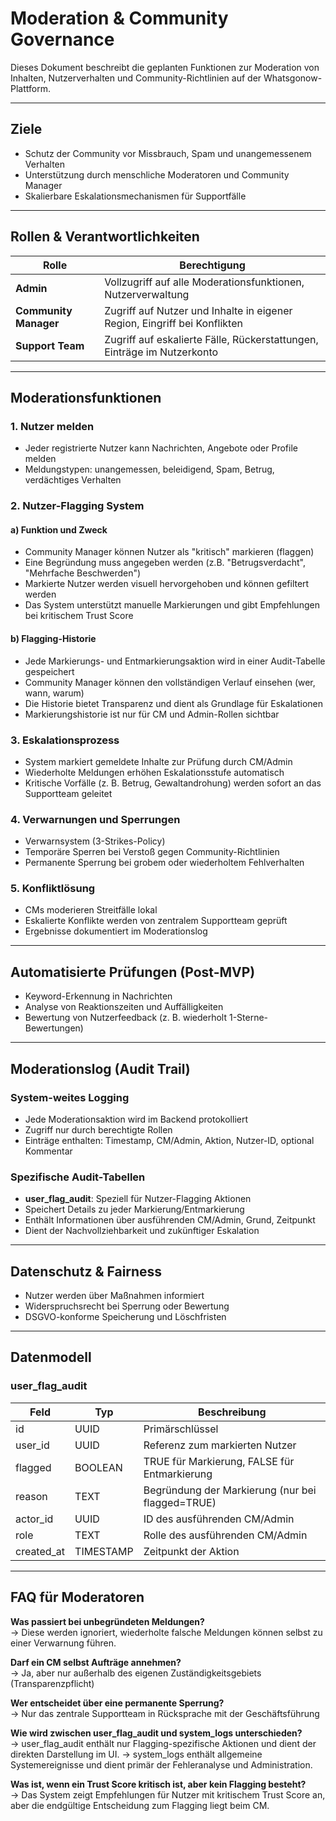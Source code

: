 
# Moderation & Community Governance

Dieses Dokument beschreibt die geplanten Funktionen zur Moderation von Inhalten, Nutzerverhalten und Community-Richtlinien auf der Whatsgonow-Plattform.

---

## Ziele

- Schutz der Community vor Missbrauch, Spam und unangemessenem Verhalten
- Unterstützung durch menschliche Moderatoren und Community Manager
- Skalierbare Eskalationsmechanismen für Supportfälle

---

## Rollen & Verantwortlichkeiten

| Rolle              | Berechtigung                                                                 |
|--------------------|------------------------------------------------------------------------------|
| **Admin**          | Vollzugriff auf alle Moderationsfunktionen, Nutzerverwaltung                 |
| **Community Manager** | Zugriff auf Nutzer und Inhalte in eigener Region, Eingriff bei Konflikten     |
| **Support Team**   | Zugriff auf eskalierte Fälle, Rückerstattungen, Einträge im Nutzerkonto      |

---

## Moderationsfunktionen

### 1. Nutzer melden

- Jeder registrierte Nutzer kann Nachrichten, Angebote oder Profile melden
- Meldungstypen: unangemessen, beleidigend, Spam, Betrug, verdächtiges Verhalten

### 2. Nutzer-Flagging System

#### a) Funktion und Zweck
- Community Manager können Nutzer als "kritisch" markieren (flaggen)
- Eine Begründung muss angegeben werden (z.B. "Betrugsverdacht", "Mehrfache Beschwerden")
- Markierte Nutzer werden visuell hervorgehoben und können gefiltert werden
- Das System unterstützt manuelle Markierungen und gibt Empfehlungen bei kritischem Trust Score

#### b) Flagging-Historie
- Jede Markierungs- und Entmarkierungsaktion wird in einer Audit-Tabelle gespeichert
- Community Manager können den vollständigen Verlauf einsehen (wer, wann, warum)
- Die Historie bietet Transparenz und dient als Grundlage für Eskalationen
- Markierungshistorie ist nur für CM und Admin-Rollen sichtbar

### 3. Eskalationsprozess

- System markiert gemeldete Inhalte zur Prüfung durch CM/Admin
- Wiederholte Meldungen erhöhen Eskalationsstufe automatisch
- Kritische Vorfälle (z. B. Betrug, Gewaltandrohung) werden sofort an das Supportteam geleitet

### 4. Verwarnungen und Sperrungen

- Verwarnsystem (3-Strikes-Policy)
- Temporäre Sperren bei Verstoß gegen Community-Richtlinien
- Permanente Sperrung bei grobem oder wiederholtem Fehlverhalten

### 5. Konfliktlösung

- CMs moderieren Streitfälle lokal
- Eskalierte Konflikte werden von zentralem Supportteam geprüft
- Ergebnisse dokumentiert im Moderationslog

---

## Automatisierte Prüfungen (Post-MVP)

- Keyword-Erkennung in Nachrichten
- Analyse von Reaktionszeiten und Auffälligkeiten
- Bewertung von Nutzerfeedback (z. B. wiederholt 1-Sterne-Bewertungen)

---

## Moderationslog (Audit Trail)

### System-weites Logging
- Jede Moderationsaktion wird im Backend protokolliert
- Zugriff nur durch berechtigte Rollen
- Einträge enthalten: Timestamp, CM/Admin, Aktion, Nutzer-ID, optional Kommentar

### Spezifische Audit-Tabellen
- **user_flag_audit**: Speziell für Nutzer-Flagging Aktionen
- Speichert Details zu jeder Markierung/Entmarkierung
- Enthält Informationen über ausführenden CM/Admin, Grund, Zeitpunkt
- Dient der Nachvollziehbarkeit und zukünftiger Eskalation

---

## Datenschutz & Fairness

- Nutzer werden über Maßnahmen informiert
- Widerspruchsrecht bei Sperrung oder Bewertung
- DSGVO-konforme Speicherung und Löschfristen

---

## Datenmodell

### user_flag_audit
| Feld       | Typ           | Beschreibung                                  |
|------------|---------------|----------------------------------------------|
| id         | UUID          | Primärschlüssel                              |
| user_id    | UUID          | Referenz zum markierten Nutzer               |
| flagged    | BOOLEAN       | TRUE für Markierung, FALSE für Entmarkierung |
| reason     | TEXT          | Begründung der Markierung (nur bei flagged=TRUE) |
| actor_id   | UUID          | ID des ausführenden CM/Admin                 |
| role       | TEXT          | Rolle des ausführenden CM/Admin              |
| created_at | TIMESTAMP     | Zeitpunkt der Aktion                         |

---

## FAQ für Moderatoren

**Was passiert bei unbegründeten Meldungen?**  
→ Diese werden ignoriert, wiederholte falsche Meldungen können selbst zu einer Verwarnung führen.

**Darf ein CM selbst Aufträge annehmen?**  
→ Ja, aber nur außerhalb des eigenen Zuständigkeitsgebiets (Transparenzpflicht)

**Wer entscheidet über eine permanente Sperrung?**  
→ Nur das zentrale Supportteam in Rücksprache mit der Geschäftsführung

**Wie wird zwischen user_flag_audit und system_logs unterschieden?**  
→ user_flag_audit enthält nur Flagging-spezifische Aktionen und dient der direkten Darstellung im UI.
→ system_logs enthält allgemeine Systemereignisse und dient primär der Fehleranalyse und Administration.

**Was ist, wenn ein Trust Score kritisch ist, aber kein Flagging besteht?**  
→ Das System zeigt Empfehlungen für Nutzer mit kritischem Trust Score an, aber die endgültige Entscheidung zum Flagging liegt beim CM.

